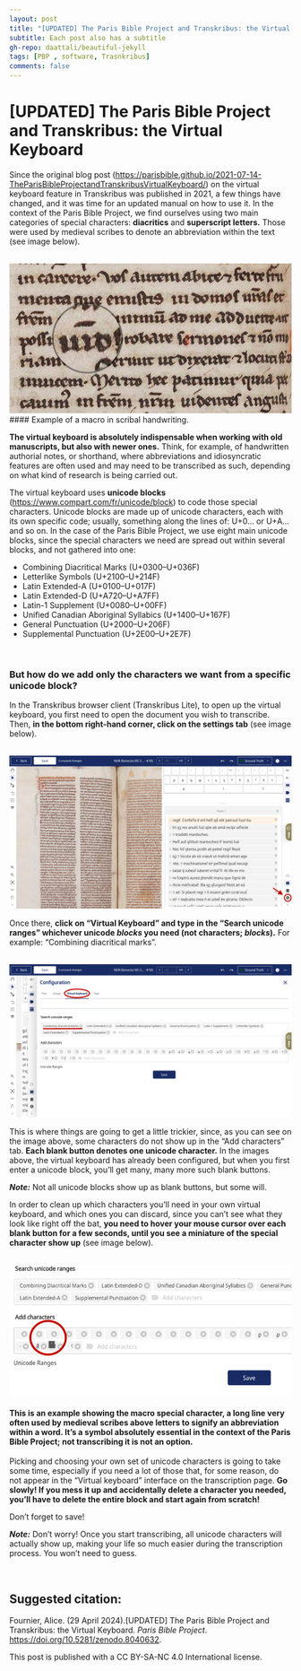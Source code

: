 ```yaml
---
layout: post
title: "[UPDATED] The Paris Bible Project and Transkribus: the Virtual Keyboard"
subtitle: Each post also has a subtitle
gh-repo: daattali/beautiful-jekyll
tags: [PBP , software, Trasnkribus]
comments: false
---
```


# **[UPDATED] The Paris Bible Project and Transkribus: the Virtual Keyboard** 

Since the original blog post (https://parisbible.github.io/2021-07-14-TheParisBibleProjectandTranskribusVirtualKeyboard/) on the virtual keyboard feature in Transkribus was published in 2021, a few things have changed, and it was time for an updated manual on how to use it. In the context of the Paris Bible Project, we find ourselves using two main categories of special characters: **diacritics** and **superscript letters.** Those were used by medieval scribes to denote an abbreviation within the text (see image below). 

<br>

<img src="/assets/Macron_example.png">
#### Example of a macro in scribal handwriting. 

**The virtual keyboard is absolutely indispensable when working with old manuscripts, but also with newer ones.** Think, for example, of handwritten authorial notes, or shorthand, where abbreviations and idiosyncratic features are often used and may need to be transcribed as such, depending on what kind of research is being carried out. 

The virtual keyboard uses **unicode blocks** (https://www.compart.com/fr/unicode/block) to code those special characters. Unicode blocks are made up of unicode characters, each with its own specific code; usually, something along the lines of: U+0… or U+A… and so on. In the case of the Paris Bible Project, we use eight main unicode blocks, since the special characters we need are spread out within several blocks, and not gathered into one:

- Combining Diacritical Marks (U+0300–U+036F)
- Letterlike Symbols (U+2100–U+214F)
- Latin Extended-A (U+0100–U+017F)
- Latin Extended-D (U+A720–U+A7FF)
- Latin-1 Supplement (U+0080–U+00FF)
- Unified Canadian Aboriginal Syllabics (U+1400–U+167F)
- General Punctuation (U+2000–U+206F)
- Supplemental Punctuation (U+2E00–U+2E7F)

<br>

### But how do we add only the characters we want from a specific unicode block?

In the Transkribus browser client (Transkribus Lite), to open up the virtual keyboard, you first need to open the document you wish to transcribe. Then, **in the bottom right-hand corner, click on the settings tab** (see image below).

<br>

<img src="/assets/VK_IMG1.png">

<br>

Once there, **click on “Virtual Keyboard” and type in the “Search unicode ranges” whichever unicode *blocks* you need (not characters; *blocks*).** For example: “Combining diacritical marks”. 

<br>

<img src="/assets/VK_IMG2.png">

<br>

This is where things are going to get a little trickier, since, as you can see on the image above, some characters do not show up in the “Add characters” tab. **Each blank button denotes one unicode character.** In the images above, the virtual keyboard has already been configured, but when you first enter a unicode block, you’ll get many, many more such blank buttons.

***Note:*** Not all unicode blocks show up as blank buttons, but some will. 

In order to clean up which characters you’ll need in your own virtual keyboard, and which ones you can discard, since you can’t see what they look like right off the bat, **you need to hover your mouse cursor over each blank button for a few seconds, until you see a miniature of the special character show up** (see image below). 

<br>

<img src="/assets/VK_IMG3.png">

#### This is an example showing the macro special character, a long line very often used by medieval scribes above letters to signify an abbreviation within a word. It’s a symbol absolutely essential in the context of the Paris Bible Project; not transcribing it is not an option.

Picking and choosing your own set of unicode characters is going to take some time, especially if you need a lot of those that, for some reason, do not appear in the “Virtual keyboard” interface on the transcription page. **Go slowly! If you mess it up and accidentally delete a character you needed, you’ll have to delete the entire block and start again from scratch!** 

Don’t forget to save!

***Note:*** Don’t worry! Once you start transcribing, all unicode characters will actually show up, making your life so much easier during the transcription process. You won’t need to guess.

<br>

## **Suggested citation:** 

Fournier, Alice. (29 April 2024).[UPDATED] The Paris Bible Project and Transkribus: the Virtual Keyboard. *Paris Bible Project*. https://doi.org/10.5281/zenodo.8040632. 

This post is published with a CC BY-SA-NC 4.0 International license.
